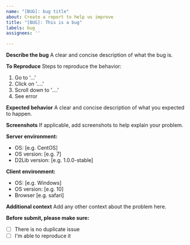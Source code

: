 ```yaml
---
name: "[BUG]: bug title"
about: Create a report to help us improve
title: "[BUG]: This is a bug"
labels: bug
assignees: ''

---
```


**Describe the bug**
A clear and concise description of what the bug is.

**To Reproduce**
Steps to reproduce the behavior:
1. Go to '...'
2. Click on '....'
3. Scroll down to '....'
4. See error

**Expected behavior**
A clear and concise description of what you expected to happen.

**Screenshots**
If applicable, add screenshots to help explain your problem.

**Server environment:**
 - OS: [e.g. CentOS]
 - OS version: [e.g. 7]
 - D2Lib version: [e.g. 1.0.0-stable]

**Client environment:**
 - OS: [e.g. Windows]
 - OS version: [e.g. 10]
 - Browser [e.g. safari]

**Additional context**
Add any other context about the problem here.

**Before submit, please make sure:**
- [ ] There is no duplicate issue
- [ ] I'm able to reproduce it
